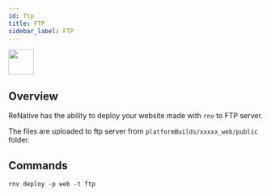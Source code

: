 ```yaml
---
id: ftp
title: FTP
sidebar_label: FTP
---
```


<img src="https://renative.org/img/ic_integrations.png" width=50 height=50 />

## Overview

ReNative has the ability to deploy your website made with `rnv` to FTP server.

The files are uploaded to ftp server from `platformBuilds/xxxxx_web/public` folder.


## Commands

`rnv deploy -p web -t ftp`
